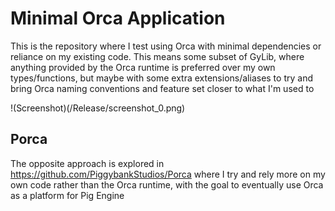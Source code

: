 # Minimal Orca Application
This is the repository where I test using Orca with minimal dependencies or reliance on my existing code. This means some subset of GyLib, where anything provided by the Orca runtime is preferred over my own types/functions, but maybe with some extra extensions/aliases to try and bring Orca naming conventions and feature set closer to what I'm used to

!(Screenshot)(/Release/screenshot_0.png)

## Porca
The opposite approach is explored in https://github.com/PiggybankStudios/Porca where I try and rely more on my own code rather than the Orca runtime, with the goal to eventually use Orca as a platform for Pig Engine